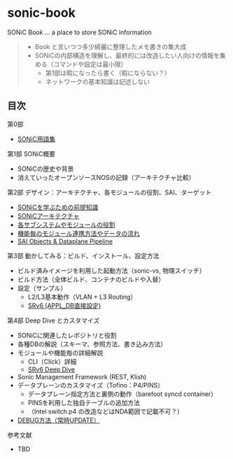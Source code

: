 # sonic-book

SONiC Book ... a place to store SONiC information

> - Book と言いつつ多少綺麗に整理したメモ書きの集大成
> - SONiCの内部構造を理解し、最終的には改造したい人向けの情報を集める（コマンドや設定は最小限）
>   - 第1部は暇になったら書く（暇にならない？）
>   - ネットワークの基本知識は記述しない

## 目次

第0部

- [SONiC用語集](doc/terminology.md)

第1部 SONiC概要

- SONiCの歴史や背景
- 消えていったオープンソースNOSの記録（アーキテクチャ比較）

第2部 デザイン：アーキテクチャ、各モジュールの役割、SAI、ターゲット

- [SONiCを学ぶための前提知識](doc/prerequisites.md)
- [SONiCアーキテクチャ](doc/sonic-architecture.md)
- [各サブシステムやモジュールの役割](doc/sonic-subsystem.md)
- [機能毎のモジュール連携方法やデータの流れ](doc/subsystem-interaction.md)
- [SAI Objects & Dataplane Pipeline](doc/)

第3部 動かしてみる：ビルド、インストール、設定方法

- ビルド済みイメージを利用した起動方法（sonic-vs, 物理スイッチ）
- ビルド方法（全体ビルド、コンテナのビルドや入替）
- 設定（サンプル）
  - L2/L3基本動作（VLAN + L3 Routing）
  - [SRv6 (APPL_DB直接設定)](doc/)

第4部 Deep Dive とカスタマイズ

- SONiCに関連したレポジトリと役割
- 各種DBの解説（スキーマ、参照方法、書き込み方法）
- モジュールや機能毎の詳細解説
  - CLI（Click）詳細
  - [SRv6 Deep Dive](doc/)
- Sonic Management Framework (REST, Klish)
- データプレーンのカスタマイズ（Tofino：P4/PINS）
  - データプレーン指定方法と裏側の動作（barefoot syncd container）
  - PINSを利用した独自テーブルの追加方法
  - （Intel switch.p4 の改造などはNDA範囲で記載不可？）
- [DEBUG方法（常時UPDATE）](doc/)

参考文献

- TBD